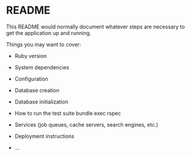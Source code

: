 # README

This README would normally document whatever steps are necessary to get the
application up and running.

Things you may want to cover:

* Ruby version

* System dependencies

* Configuration

* Database creation

* Database initialization

* How to run the test suite
bundle exec rspec

* Services (job queues, cache servers, search engines, etc.)

* Deployment instructions

* ...
